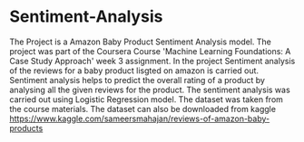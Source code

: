 # Sentiment-Analysis
The Project is a Amazon Baby Product Sentiment Analysis model. The project was part of the Coursera Course 'Machine Learning Foundations: A Case Study Approach' week 3 assignment. In the project Sentiment analysis of the reviews for a baby product lisgted on amazon is carried out. Sentiment analysis helps to predict the overall rating of a product by analysing all the given reviews for the product. The sentiment analysis was carried out using Logistic Regression model. The dataset was taken from the course materials. The dataset can also be downloaded from kaggle https://www.kaggle.com/sameersmahajan/reviews-of-amazon-baby-products
